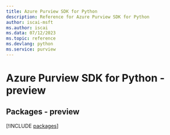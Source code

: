 ```yaml
---
title: Azure Purview SDK for Python
description: Reference for Azure Purview SDK for Python
author: iscai-msft
ms.author: iscai
ms.data: 07/12/2023
ms.topic: reference
ms.devlang: python
ms.service: purview
---
```

# Azure Purview SDK for Python - preview
## Packages - preview
[!INCLUDE [packages](purview-index.md)]